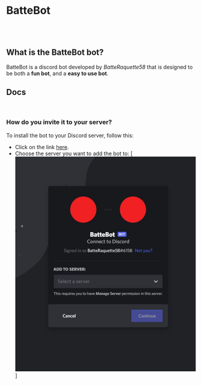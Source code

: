 # BatteBot
<br>
<br>

## What is the BatteBot bot?
BatteBot is a discord bot developed by *BatteRaquette58* that is designed to be both a **fun bot**, and a **easy to use bot**.
<br>

## Docs
<br>

### How do you invite it to your server?

To install the bot to your Discord server, follow this:

- Click on the link [here](https://discord.com/api/oauth2/authorize?client_id=922518127378587718&permissions=8&scope=bot "Install BatteBot to your server").
- Choose the server you want to add the bot to: [![Choose server](/assets/md/choose-server.JPG "Choose server")]
